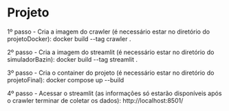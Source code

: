 # Projeto

1º passo - Cria a imagem do crawler (é necessário estar no diretório do projetoDocker):
    docker build --tag crawler .

2º passo - Cria a imagem do streamlit (é necessário estar no diretório do simuladorBazin):
    docker build --tag streamlit .

3º passo - Cria o container do projeto (é necessário estar no diretório do projetoFinal):
    docker compose up --build

4º passo - Acessar o streamlit (as informações só estarão disponíveis após o crawler terminar de coletar os dados):
    http://localhost:8501/